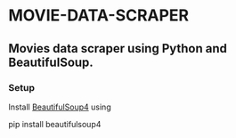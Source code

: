 # MOVIE-DATA-SCRAPER

## Movies data scraper using Python and BeautifulSoup.

### Setup
Install [BeautifulSoup4](https://pypi.org/project/beautifulsoup4/) using

pip install beautifulsoup4


